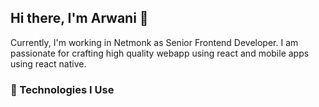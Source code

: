 ## Hi there, I'm Arwani 👋

Currently, I'm working in Netmonk as Senior Frontend Developer. I am passionate for crafting high quality webapp using react and mobile apps using react native.

<!--
### 🔭 Job Description In Current Work

### ✨ One Line That Describe My Best
-->

### 🔨 Technologies I Use

